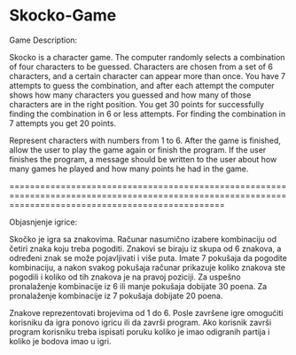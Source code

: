 # Skocko-Game

Game Description:

Skocko is a character game. The computer randomly selects a combination of four characters to be guessed. Characters are chosen from a set of 6 characters, and a certain character can appear more than once. 
You have 7 attempts to guess the combination, and after each attempt the computer shows how many characters you guessed and how many of those characters are in the right position. You get 30 points for successfully finding the combination in 6 or less attempts. For finding the combination in 7 attempts you get 20 points.

Represent characters with numbers from 1 to 6. After the game is finished, allow the user to play the game again or finish the program. If the user finishes the program, a message should be written to the user about how many games he played and how many points he had in the game.



======================================================================================================================================================



Objasnjenje igrice:

Skočko je igra sa znakovima. Računar nasumično izabere kombinaciju od četiri znaka koju treba pogoditi. Znakovi se biraju iz skupa od 6 znakova, a određeni znak se može pojavljivati i više puta. Imate 7 pokušaja da pogodite kombinaciju, a nakon svakog pokušaja računar prikazuje koliko znakova ste pogodili i koliko od tih znakova je na pravoj poziciji. Za uspešno pronalaženje kombinacije iz 6 ili manje pokušaja dobijate 30 poena. Za pronalaženje kombinacije iz 7 pokušaja dobijate 20 poena.

Znakove reprezentovati brojevima od 1 do 6. Posle završene igre omogućiti korisniku da igra ponovo igricu ili da završi program. Ako korisnik završi program korisniku treba ispisati poruku koliko je imao odigranih partija i koliko je bodova imao u igri.


